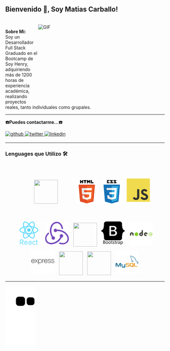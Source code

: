 ## **Bienvenido 👋, Soy Matias Carballo!**

  <br/>

<img  align="right" height="250px" width="400px" alt="GIF" src = https://camo.githubusercontent.com/12e5f2b182da4b52850b29bb09e8ba3e92b0ac2c0bd121de7dfcbb291fbbd525/68747470733a2f2f692e70696e696d672e636f6d2f6f726967696e616c732f37372f63612f61332f37376361613332383834643733356434333961646534356261333766656166322e676966>

  **Sobre Mi:** </br>
   Soy un Desarrollador Full Stack Graduado en el Bootcamp de Soy Henry, adquiriendo más de 1200 horas de experiencia académica, realizando proyectos reales, tanto individuales como grupales. 

---

**☎️Puedes contactarme...☎️** </br>

<a href="https://github.com/recover1988" target="_blank">
<img src=https://img.shields.io/badge/github-%2324292e.svg?&style=for-the-badge&logo=github&logoColor=white alt=github style="margin-bottom: 5px;" />
</a>
<a href="https://twitter.com/EricDenisLaura" target="_blank">
<img src=https://img.shields.io/badge/twitter-%2300acee.svg?&style=for-the-badge&logo=twitter&logoColor=white alt=twitter style="margin-bottom: 5px;" />
</a>
<a href="https://linkedin.com/in/eric-denis-laura-isnado-8a1027245" target="_blank">
<img src=https://img.shields.io/badge/linkedin-%231E77B5.svg?&style=for-the-badge&logo=linkedin&logoColor=white alt=linkedin style="margin-bottom: 5px;" />
</a> 

---

### Lenguages que Utilizo 🛠 

<div align="center" >
  <img src=https://camo.githubusercontent.com/fbfcb9e3dc648adc93bef37c718db16c52f617ad055a26de6dc3c21865c3321d/68747470733a2f2f7777772e766563746f726c6f676f2e7a6f6e652f6c6f676f732f6769742d73636d2f6769742d73636d2d69636f6e2e737667 style="width:75px; height:75px;  padding: 50px;"  />
  <img src=https://raw.githubusercontent.com/devicons/devicon/master/icons/html5/html5-original-wordmark.svg alt=linkedin style="width:75px;  height:75px;" />
  <img src=https://raw.githubusercontent.com/devicons/devicon/master/icons/css3/css3-original-wordmark.svg alt=linkedin style="width:75px; height:75px; " />
  <img src=https://raw.githubusercontent.com/devicons/devicon/master/icons/javascript/javascript-original.svg alt=linkedin style="width:75px;  height:75px; padding:5px;" />
  <img src=https://raw.githubusercontent.com/devicons/devicon/master/icons/react/react-original-wordmark.svg style="width:75px;  height:75px; padding:5px;" />
  <img src=https://raw.githubusercontent.com/devicons/devicon/master/icons/redux/redux-original.svg style="width:75px;  height:75px; padding:5px;" />
  <img src=https://upload.wikimedia.org/wikipedia/commons/thumb/9/96/Sass_Logo_Color.svg/512px-Sass_Logo_Color.svg.png?20150315202757 style="width:75px;  height:75px; padding:5px;"/>
  <img src=https://raw.githubusercontent.com/devicons/devicon/master/icons/bootstrap/bootstrap-plain-wordmark.svg style="width:75px;  height:75px; padding:5px;" />
  <img src=https://raw.githubusercontent.com/devicons/devicon/master/icons/nodejs/nodejs-original-wordmark.svg style="width:75px;  height:75px; padding:5px;" />
  <img src=https://raw.githubusercontent.com/devicons/devicon/master/icons/express/express-original-wordmark.svg style="width:75px;  height:75px; padding:5px;" />
  <img src=https://webimages.mongodb.com/_com_assets/cms/kuyjf3vea2hg34taa-horizontal_default_slate_blue.svg?auto=format%252Ccompress style="width:75px;  height:75px; padding:5px;" />
  <img src=https://www.gstatic.com/devrel-devsite/prod/vdbc400b97a86c8815ab6ee057e8dc91626aee8cf89b10f7d89037e5a33539f53/firebase/images/lockup.svg style="width:75px;  height:75px; padding:5px;" />
  <img src=https://raw.githubusercontent.com/devicons/devicon/master/icons/mysql/mysql-original-wordmark.svg style="width:75px;  height:75px; padding:5px;" />

</div>

---

![Snake animation](https://github.com/mctechnology17/mctechnology17/blob/output/github-contribution-grid-snake.svg)

